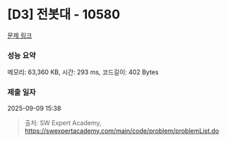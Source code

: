 # [D3] 전봇대 - 10580 

[문제 링크](https://swexpertacademy.com/main/code/problem/problemDetail.do?contestProbId=AXO8QBw6Qu4DFAXS) 

### 성능 요약

메모리: 63,360 KB, 시간: 293 ms, 코드길이: 402 Bytes

### 제출 일자

2025-09-09 15:38



> 출처: SW Expert Academy, https://swexpertacademy.com/main/code/problem/problemList.do